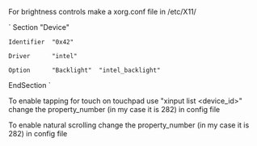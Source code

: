 For brightness controls
make a xorg.conf file in /etc/X11/


`
Section "Device"

    Identifier  "0x42"

    Driver      "intel"

    Option      "Backlight"  "intel_backlight"

EndSection
`

To enable tapping for touch on touchpad
use "xinput list <device_id>"
change the property_number (in my case it is 282) in config file

To enable natural scrolling
change the property_number (in my case it is 282) in config file

